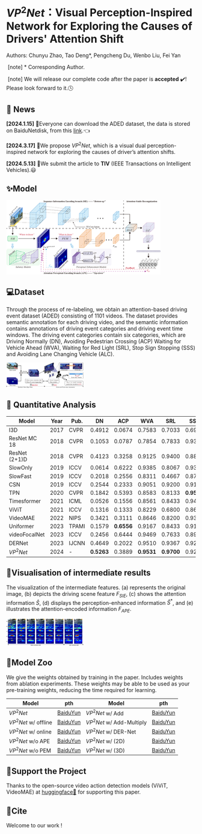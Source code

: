 # $VP^2Net$：Visual Perception-Inspired Network for Exploring the Causes of Drivers' Attention Shift

Authors: Chunyu Zhao, Tao Deng*, Pengcheng Du, Wenbo Liu, Fei Yan

​	[note] * Corresponding Author.

​	[note] We will release our complete code after the paper is **accepted** ✔️! Please look forward to it.🕓

## 📰 News

**[2024.1.15]** 🎈Everyone can download the ADED dataset, the data is stored on BaiduNetdisk, from this [link][1].👈

[1]: http://www.google.com	"ADED-Dataset"

**[2024.3.17]** 🎈We propose $VP^2Net$, which is a visual dual perception-inspired network for exploring the causes of driver’s attention shifts.

**[2024.5.13]** 🎈We submit the article to **TIV** (IEEE Transactions on Intelligent Vehicles).😃

## ✨Model

<img src="pic\model.jpg" style="zoom:40%;" />

## 💻Dataset

Through the process of re-labeling, we obtain an attention-based driving event dataset (ADED) consisting of 1101 videos. The dataset provides semantic annotation for each driving video, and the semantic information contains annotations of driving event categories and driving event time windows. The driving event categories contain six categories, which are Driving Normally (DN), Avoiding Pedestrian Crossing (ACP) Waiting for Vehicle Ahead (WVA), Waiting for Red Light (SRL), Stop Sign Stopping (SSS) and Avoiding Lane Changing Vehicle (ALC).

<img src="pic\dataset.jpg" alt="dataset" style="zoom:20%;" />

## 🚀 Quantitative Analysis

| Model         | Year | Pub.  | DN         | ACP        | WVA        | SRL        | SSS        | ALC        | Acc        | F1         | mAP        |
| ------------- | ---- | ----- | ---------- | ---------- | ---------- | ---------- | ---------- | ---------- | ---------- | ---------- | ---------- |
| I3D           | 2017 | CVPR  | 0.4912     | 0.0674     | 0.7583     | 0.7033     | 0.6967     | 0.1842     | 0.6558     | 0.4551     | 0.4712     |
| ResNet MC 18  | 2018 | CVPR  | 0.1053     | 0.0787     | 0.7854     | 0.7833     | 0.9300     | 0.1930     | 0.6974     | 0.4718     | 0.5465     |
| ResNet (2+1)D | 2018 | CVPR  | 0.4123     | 0.3258     | 0.9125     | 0.9400     | 0.8833     | 0.1754     | 0.8093     | 0.6105     | 0.6554     |
| SlowOnly      | 2019 | ICCV  | 0.0614     | 0.6222     | 0.9385     | 0.8067     | 0.9367     | 0.2105     | 0.8045     | 0.6065     | 0.6737     |
| SlowFast      | 2019 | ICCV  | 0.2018     | 0.2556     | 0.8311     | 0.4667     | 0.8700     | 0.3421     | 0.6835     | 0.4885     | 0.4808     |
| CSN           | 2019 | ICCV  | 0.2544     | 0.2333     | 0.9051     | 0.9200     | 0.9100     | 0.3070     | 0.8002     | 0.6001     | 0.5661     |
| TPN           | 2020 | CVPR  | 0.1842     | 0.5393     | 0.8583     | 0.8133     | **0.9500** | **0.4123** | 0.7826     | 0.6417     | 0.6537     |
| Timesformer   | 2021 | ICML  | 0.0526     | 0.1556     | 0.8561     | 0.8433     | 0.9433     | 0.0614     | 0.7373     | 0.4741     | 0.5246     |
| ViViT         | 2021 | ICCV  | 0.1316     | 0.1333     | 0.8229     | 0.6800     | 0.8633     | 0.1491     | 0.6906     | 0.4584     | 0.4964     |
| VideoMAE      | 2022 | NIPS  | 0.3421     | 0.3111     | 0.8646     | 0.8200     | 0.9300     | 0.3596     | 0.7790     | 0.6071     | 0.5920     |
| Uniformer     | 2023 | TPAMI | 0.1579     | **0.6556** | 0.9167     | 0.8433     | 0.9133     | 0.3070     | 0.8088     | 0.6417     | 0.6137     |
| videoFocalNet | 2023 | ICCV  | 0.2456     | 0.6444     | 0.9469     | 0.7633     | 0.8933     | 0.3333     | 0.8147     | 0.6508     | 0.6363     |
| DERNet        | 2023 | IJCNN | 0.4649     | 0.2022     | 0.9510     | 0.9367     | 0.9233     | 0.3070     | 0.8402     | 0.6493     | 0.6887     |
| $VP^2Net$     | 2024 | -     | **0.5263** | 0.3889     | **0.9531** | **0.9700** | 0.9267     | 0.2632     | **0.8568** | **0.6920** | **0.7252** |

## 🚀Visualisation of intermediate results

The visualization of the intermediate features. (a) represents the original image, (b) depicts the driving scene feature $F_{SIE}$, (c) shows the attention information $\hat{S}$, (d) displays the perception-enhanced information $\hat{S}^*$, and (e) illustrates the attention-encoded information $F_{APE}$.

<img src="pic\feature_show.jpg" alt="feature_show_1" style="zoom:20%;" />

## 📝Model Zoo

We give the weights obtained by training in the paper. Includes weights from ablation experiments. These weights may be able to be used as your pre-training weights, reducing the time required for learning.

| Model                | pth           | Model                     | pth           |
| -------------------- | ------------- | ------------------------- | ------------- |
| $VP^2Net$            | [BaiduYun][2] | $VP^2Net$ w/ Add          | [BaiduYun][6] |
| $VP^2Net$ w/ offline | [BaiduYun][3] | $VP^2Net$ w/ Add-Multiply | [BaiduYun][7] |
| $VP^2Net$ w/ online  | [BaiduYun][2] | $VP^2Net$ w/ DER-Net      | [BaiduYun][8] |
| $VP^2Net$ w/o APE    | [BaiduYun][5] | $VP^2Net$ w/ (2D)         | [BaiduYun][9] |
| $VP^2Net$ w/o PEM    | [BaiduYun][5] | $VP^2Net$ w/ (3D)         | [BaiduYun][2] |

[2]: https://pan.baidu.com/s/1YgmhD9Nq8AAkEKrXYsMTDA?pwd=V2PN "V2PNet"
[3]: https://pan.baidu.com/s/1WdVunAkihHX9DZPGDga38Q?pwd=V2PN "offline"
[5]: https://pan.baidu.com/s/1lG9Cn7l8TjcA9C28Ukq7xQ?pwd=V2PN "w/o pem"
[6]: https://pan.baidu.com/s/18TFOhjXw-FqdNFkaLjjLDQ?pwd=V2PN "w/ add"
[7]: https://pan.baidu.com/s/1OD_xuD2X0OOgGNk13RnEog?pwd=V2PN "w/ add-multiply"
[8]:https://pan.baidu.com/s/1Wb_mTrpTx0A5LqPLXvRenA?pwd=V2PN "DER-Net"
[9]: https://pan.baidu.com/s/1QaHok0aCX94tcCAKUldm3Q?pwd=V2PN "w/ 2d"



## 💖Support the Project

Thanks to the open-source video action detection models (ViViT, VideoMAE) at [huggingface🤗][10]  for supporting this paper.

[10]: https://huggingface.curated.co/	"huggingface"

## 📄Cite

Welcome to our work ! 

